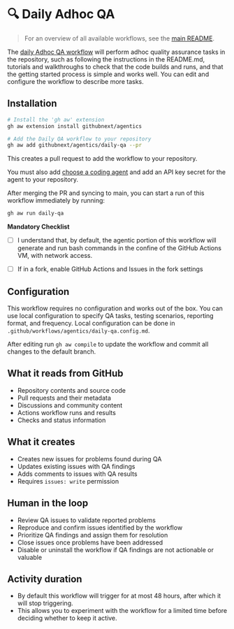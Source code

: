# 🔍 Daily Adhoc QA

> For an overview of all available workflows, see the [main README](../README.md).

The [daily Adhoc QA workflow](../workflows/daily-qa.md?plain=1) will perform adhoc quality assurance tasks in the repository, such as following the instructions in the README.md, tutorials and walkthroughs to check that the code builds and runs, and that the getting started process is simple and works well. You can edit and configure the workflow to describe more tasks. 

## Installation

```bash
# Install the 'gh aw' extension
gh aw extension install githubnext/agentics

# Add the Daily QA workflow to your repository
gh aw add githubnext/agentics/daily-qa --pr
```

This creates a pull request to add the workflow to your repository.

You must also add [choose a coding agent](https://githubnext.github.io/gh-aw/reference/engines/) and add an API key secret for the agent to your repository.

After merging the PR and syncing to main, you can start a run of this workflow immediately by running:

```bash
gh aw run daily-qa
```

**Mandatory Checklist**

* [ ] I understand that, by default, the agentic portion of this workflow will generate and run bash commands in the confine of the GitHub Actions VM, with network access.

* [ ] If in a fork, enable GitHub Actions and Issues in the fork settings

## Configuration

This workflow requires no configuration and works out of the box. You can use local configuration to specify QA tasks, testing scenarios, reporting format, and frequency. Local configuration can be done in `.github/workflows/agentics/daily-qa.config.md`.



After editing run `gh aw compile` to update the workflow and commit all changes to the default branch.

## What it reads from GitHub

- Repository contents and source code
- Pull requests and their metadata
- Discussions and community content
- Actions workflow runs and results
- Checks and status information

## What it creates

- Creates new issues for problems found during QA
- Updates existing issues with QA findings
- Adds comments to issues with QA results
- Requires `issues: write` permission

## Human in the loop

- Review QA issues to validate reported problems
- Reproduce and confirm issues identified by the workflow
- Prioritize QA findings and assign them for resolution
- Close issues once problems have been addressed
- Disable or uninstall the workflow if QA findings are not actionable or valuable

## Activity duration

- By default this workflow will trigger for at most 48 hours, after which it will stop triggering. 
- This allows you to experiment with the workflow for a limited time before deciding whether to keep it active.

